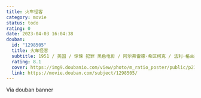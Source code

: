 ```yaml
---
title: 火车怪客
category: movie
status: todo
rating: 0
date: 2023-04-03 16:04:38
douban:
  id: "1298505"
  title: 火车怪客
  subtitle: 1951 / 美国 / 惊悚 犯罪 黑色电影 / 阿尔弗雷德·希区柯克 / 法利·格兰杰 罗伯特·沃克
  rating: 8.1
  cover: https://img9.doubanio.com/view/photo/m_ratio_poster/public/p2155823844.jpg
  link: https://movie.douban.com/subject/1298505/
---
```


Via douban banner 